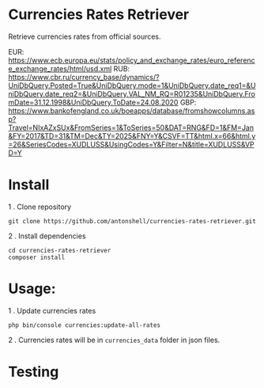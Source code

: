 # Currencies Rates Retriever

Retrieve currencies rates from official sources.

EUR: https://www.ecb.europa.eu/stats/policy_and_exchange_rates/euro_reference_exchange_rates/html/usd.xml
RUB: https://www.cbr.ru/currency_base/dynamics/?UniDbQuery.Posted=True&UniDbQuery.mode=1&UniDbQuery.date_req1=&UniDbQuery.date_req2=&UniDbQuery.VAL_NM_RQ=R01235&UniDbQuery.FromDate=31.12.1998&UniDbQuery.ToDate=24.08.2020
GBP: https://www.bankofengland.co.uk/boeapps/database/fromshowcolumns.asp?Travel=NIxAZxSUx&FromSeries=1&ToSeries=50&DAT=RNG&FD=1&FM=Jan&FY=2017&TD=31&TM=Dec&TY=2025&FNY=Y&CSVF=TT&html.x=66&html.y=26&SeriesCodes=XUDLUSS&UsingCodes=Y&Filter=N&title=XUDLUSS&VPD=Y

# Install

1 . Clone repository

```
git clone https://github.com/antonshell/currencies-rates-retriever.git
```

2 . Install dependencies

```
cd currencies-rates-retriever
composer install
```

# Usage:

1 . Update currencies rates

```
php bin/console currencies:update-all-rates
```

2 . Currencies rates will be in ```currencies_data``` folder in json files.

# Testing

